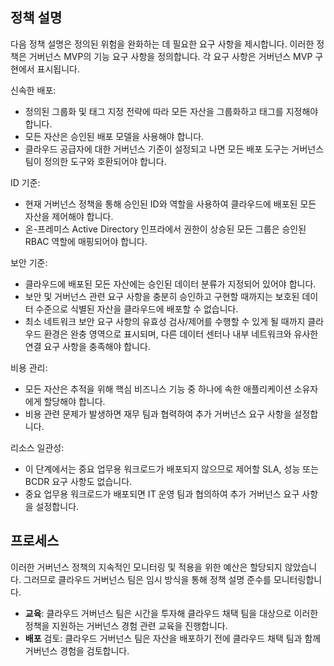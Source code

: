 <!-- TEMPLATE FILE - DO NOT ADD METADATA -->

## <a name="policy-statements"></a>정책 설명

다음 정책 설명은 정의된 위험을 완화하는 데 필요한 요구 사항을 제시합니다. 이러한 정책은 거버넌스 MVP의 기능 요구 사항을 정의합니다. 각 요구 사항은 거버넌스 MVP 구현에서 표시됩니다.

신속한 배포:

- 정의된 그룹화 및 태그 지정 전략에 따라 모든 자산을 그룹화하고 태그를 지정해야 합니다.
- 모든 자산은 승인된 배포 모델을 사용해야 합니다.
- 클라우드 공급자에 대한 거버넌스 기준이 설정되고 나면 모든 배포 도구는 거버넌스 팀이 정의한 도구와 호환되어야 합니다.

ID 기준:

- 현재 거버넌스 정책을 통해 승인된 ID와 역할을 사용하여 클라우드에 배포된 모든 자산을 제어해야 합니다.
- 온-프레미스 Active Directory 인프라에서 권한이 상승된 모든 그룹은 승인된 RBAC 역할에 매핑되어야 합니다.

보안 기준:

- 클라우드에 배포된 모든 자산에는 승인된 데이터 분류가 지정되어 있어야 합니다.
- 보안 및 거버넌스 관련 요구 사항을 충분히 승인하고 구현할 때까지는 보호된 데이터 수준으로 식별된 자산을 클라우드에 배포할 수 없습니다.
- 최소 네트워크 보안 요구 사항의 유효성 검사/제어를 수행할 수 있게 될 때까지 클라우드 환경은 완충 영역으로 표시되며, 다른 데이터 센터나 내부 네트워크와 유사한 연결 요구 사항을 충족해야 합니다.

비용 관리:

- 모든 자산은 추적을 위해 핵심 비즈니스 기능 중 하나에 속한 애플리케이션 소유자에게 할당해야 합니다.
- 비용 관련 문제가 발생하면 재무 팀과 협력하여 추가 거버넌스 요구 사항을 설정합니다.

리소스 일관성:

- 이 단계에서는 중요 업무용 워크로드가 배포되지 않으므로 제어할 SLA, 성능 또는 BCDR 요구 사항도 없습니다.
- 중요 업무용 워크로드가 배포되면 IT 운영 팀과 협의하여 추가 거버넌스 요구 사항을 설정합니다.

## <a name="processes"></a>프로세스

이러한 거버넌스 정책의 지속적인 모니터링 및 적용을 위한 예산은 할당되지 않았습니다. 그러므로 클라우드 거버넌스 팀은 임시 방식을 통해 정책 설명 준수를 모니터링합니다.

- **교육**: 클라우드 거버넌스 팀은 시간을 투자해 클라우드 채택 팀을 대상으로 이러한 정책을 지원하는 거버넌스 경험 관련 교육을 진행합니다.
- **배포** 검토: 클라우드 거버넌스 팀은 자산을 배포하기 전에 클라우드 채택 팀과 함께 거버넌스 경험을 검토합니다.
